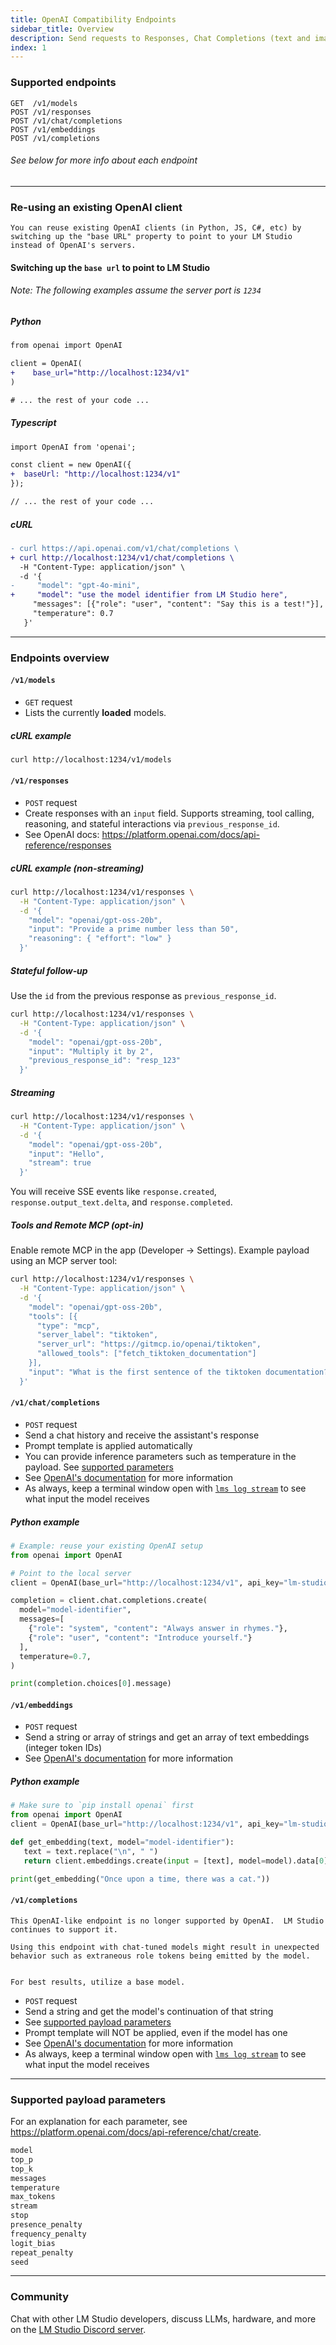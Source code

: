 ```yaml
---
title: OpenAI Compatibility Endpoints
sidebar_title: Overview
description: Send requests to Responses, Chat Completions (text and images), Completions, and Embeddings endpoints
index: 1
---
```


### Supported endpoints

```
GET  /v1/models
POST /v1/responses
POST /v1/chat/completions
POST /v1/embeddings
POST /v1/completions
```

###### See below for more info about each endpoint

<hr>

### Re-using an existing OpenAI client

```lms_protip
You can reuse existing OpenAI clients (in Python, JS, C#, etc) by switching up the "base URL" property to point to your LM Studio instead of OpenAI's servers.
```

#### Switching up the `base url` to point to LM Studio

###### Note: The following examples assume the server port is `1234`

##### Python

```diff
from openai import OpenAI

client = OpenAI(
+    base_url="http://localhost:1234/v1"
)

# ... the rest of your code ...
```

##### Typescript

```diff
import OpenAI from 'openai';

const client = new OpenAI({
+  baseUrl: "http://localhost:1234/v1"
});

// ... the rest of your code ...
```

##### cURL

```diff
- curl https://api.openai.com/v1/chat/completions \
+ curl http://localhost:1234/v1/chat/completions \
  -H "Content-Type: application/json" \
  -d '{
-     "model": "gpt-4o-mini",
+     "model": "use the model identifier from LM Studio here",
     "messages": [{"role": "user", "content": "Say this is a test!"}],
     "temperature": 0.7
   }'
```

<hr>

### Endpoints overview

#### `/v1/models`

- `GET` request
- Lists the currently **loaded** models.

##### cURL example

```bash
curl http://localhost:1234/v1/models
```

#### `/v1/responses`

- `POST` request
- Create responses with an `input` field. Supports streaming, tool calling, reasoning, and stateful interactions via `previous_response_id`.
- See OpenAI docs: https://platform.openai.com/docs/api-reference/responses

##### cURL example (non‑streaming)

```bash
curl http://localhost:1234/v1/responses \
  -H "Content-Type: application/json" \
  -d '{
    "model": "openai/gpt-oss-20b",
    "input": "Provide a prime number less than 50",
    "reasoning": { "effort": "low" }
  }'
```

##### Stateful follow‑up

Use the `id` from the previous response as `previous_response_id`.

```bash
curl http://localhost:1234/v1/responses \
  -H "Content-Type: application/json" \
  -d '{
    "model": "openai/gpt-oss-20b",
    "input": "Multiply it by 2",
    "previous_response_id": "resp_123"
  }'
```

##### Streaming

```bash
curl http://localhost:1234/v1/responses \
  -H "Content-Type: application/json" \
  -d '{
    "model": "openai/gpt-oss-20b",
    "input": "Hello",
    "stream": true
  }'
```

You will receive SSE events like `response.created`, `response.output_text.delta`, and `response.completed`.

##### Tools and Remote MCP (opt‑in)

Enable remote MCP in the app (Developer → Settings). Example payload using an MCP server tool:

```bash
curl http://localhost:1234/v1/responses \
  -H "Content-Type: application/json" \
  -d '{
    "model": "openai/gpt-oss-20b",
    "tools": [{
      "type": "mcp",
      "server_label": "tiktoken",
      "server_url": "https://gitmcp.io/openai/tiktoken",
      "allowed_tools": ["fetch_tiktoken_documentation"]
    }],
    "input": "What is the first sentence of the tiktoken documentation?"
  }'
```

#### `/v1/chat/completions`

- `POST` request
- Send a chat history and receive the assistant's response
- Prompt template is applied automatically
- You can provide inference parameters such as temperature in the payload. See [supported parameters](#supported-payload-parameters)
- See [OpenAI's documentation](https://platform.openai.com/docs/api-reference/chat) for more information
- As always, keep a terminal window open with [`lms log stream`](/docs/cli/log-stream) to see what input the model receives

##### Python example

```python
# Example: reuse your existing OpenAI setup
from openai import OpenAI

# Point to the local server
client = OpenAI(base_url="http://localhost:1234/v1", api_key="lm-studio")

completion = client.chat.completions.create(
  model="model-identifier",
  messages=[
    {"role": "system", "content": "Always answer in rhymes."},
    {"role": "user", "content": "Introduce yourself."}
  ],
  temperature=0.7,
)

print(completion.choices[0].message)
```

#### `/v1/embeddings`

- `POST` request
- Send a string or array of strings and get an array of text embeddings (integer token IDs)
- See [OpenAI's documentation](https://platform.openai.com/docs/api-reference/embeddings) for more information

##### Python example

```python
# Make sure to `pip install openai` first
from openai import OpenAI
client = OpenAI(base_url="http://localhost:1234/v1", api_key="lm-studio")

def get_embedding(text, model="model-identifier"):
   text = text.replace("\n", " ")
   return client.embeddings.create(input = [text], model=model).data[0].embedding

print(get_embedding("Once upon a time, there was a cat."))
```

#### `/v1/completions`

```lms_warning
This OpenAI-like endpoint is no longer supported by OpenAI.  LM Studio continues to support it.

Using this endpoint with chat-tuned models might result in unexpected behavior such as extraneous role tokens being emitted by the model.


For best results, utilize a base model.
```

- `POST` request
- Send a string and get the model's continuation of that string
- See [supported payload parameters](#supported-payload-parameters)
- Prompt template will NOT be applied, even if the model has one
- See [OpenAI's documentation](https://platform.openai.com/docs/api-reference/completions) for more information
- As always, keep a terminal window open with [`lms log stream`](/docs/cli/log-stream) to see what input the model receives

<hr>

### Supported payload parameters

For an explanation for each parameter, see https://platform.openai.com/docs/api-reference/chat/create.

```py
model
top_p
top_k
messages
temperature
max_tokens
stream
stop
presence_penalty
frequency_penalty
logit_bias
repeat_penalty
seed
```

<hr>

### Community

Chat with other LM Studio developers, discuss LLMs, hardware, and more on the [LM Studio Discord server](https://discord.gg/aPQfnNkxGC).
